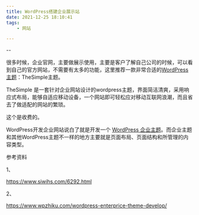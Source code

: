 ```yaml
---
title: WordPress搭建企业展示站
date: 2021-12-25 18:10:41
tags:
	- 网站

---
```


--

很多时候，企业官网，主要做展示使用，主要是客户了解自己公司的时候，可以看到自己的官方网站，不需要有太多的功能，这里推荐一款非常合适的[WordPress主题](https://www.siwihs.com/wordpress/themes)：TheSimple主题。

TheSimple 是一套针对企业网站设计的wordpress主题，界面简洁清爽，采用响应式布局，能够自适应移动设备，一个网站即可轻松应对移动互联网浪潮，而且省去了做适配的网站的繁琐。

这个是收费的。

WordPress开发企业网站说白了就是开发一个 [WordPress 企业主题](https://www.wpzhiku.com/category/themes/)。而企业主题和其他WordPress主题不一样的地方主要就是页面布局、页面结构和所管理的内容类型。



参考资料

1、

https://www.siwihs.com/6292.html

2、

https://www.wpzhiku.com/wordpress-enterprice-theme-develop/

